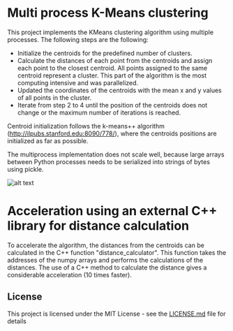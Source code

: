 # Multi process K-Means clustering

This project implements the KMeans clustering algorithm using multiple processes. The following steps are the following:

* Initialize the centroids for the predefined number of clusters.
* Calculate the distances of each point from the centroids and assign each point to the closest centroid. 
All points assigned to the same centroid represent a cluster. This part of the algorithm is the most computing intensive and was parallelized.
* Updated the coordinates of the centroids with the mean x and y values of all points in the cluster. 
* Iterate from step 2 to 4 until the position of the centroids does not change or the maximum number of iterations is reached.

Centroid initialization follows the k-means++ algorithm (http://ilpubs.stanford.edu:8090/778/), 
where the centroids positions are initialized as far as possible. 

The multiprocess implementation does not scale well, because large arrays between Python processes needs to be serialized into strings of bytes using pickle. 

![alt text](https://github.com/lucacarniato/Multithreaded_K-Means_clustering/blob/master/WallClockTime.png)

# Acceleration using an external C++ library for distance calculation 

To accelerate the algorithm, the distances from the centroids can be calculated in the C++ function "distance_calculator". This function takes the addresses of the numpy arrays and performs the calculations of the distances. 
The use of a C++ method to calculate the distance gives a considerable acceleration (10 times faster). 

## License

This project is licensed under the MIT License - see the [LICENSE.md](LICENSE.md) file for details